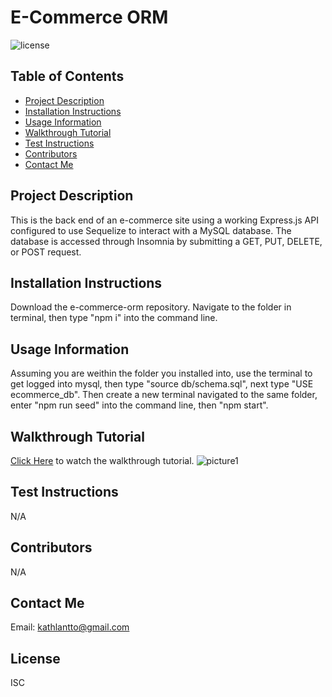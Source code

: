 # E-Commerce ORM

![license](https://img.shields.io/badge/license-ISC-blue)

## Table of Contents
* [Project Description](#project-description)
* [Installation Instructions](#installation-instructions)
* [Usage Information](#usage-information)
* [Walkthrough Tutorial](#walkthrough-tutorial)
* [Test Instructions](#test-instructions)
* [Contributors](#contributors)
* [Contact Me](#contact-me)

## Project Description
This is the back end of an e-commerce site using a working Express.js API configured to use Sequelize to interact with a MySQL database. The database is accessed through Insomnia by submitting a GET, PUT, DELETE, or POST request. 

## Installation Instructions
Download the e-commerce-orm repository. Navigate to the folder in terminal, then type "npm i" into the command line.

## Usage Information
Assuming you are weithin the folder you installed into, use the terminal to get logged into mysql, then type "source db/schema.sql", next type "USE ecommerce_db". Then create a new terminal navigated to the same folder, enter "npm run seed" into the command line, then "npm start".

## Walkthrough Tutorial
[Click Here]() to watch the walkthrough tutorial.
![picture1](![specificproductget](https://user-images.githubusercontent.com/116473087/222463083-3f28254b-340b-4aed-b8b3-3e8c6137c8c4.png)
)



## Test Instructions
N/A

## Contributors
N/A

## Contact Me

Email: kathlantto@gmail.com

## License
ISC
